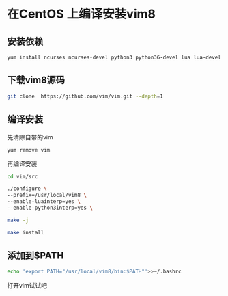 # 在CentOS 上编译安装vim8

## 安装依赖
```
yum install ncurses ncurses-devel python3 python36-devel lua lua-devel
``` 

## 下载vim8源码

```bash
git clone  https://github.com/vim/vim.git --depth=1
```

## 编译安装

先清除自带的vim
```
yum remove vim
```

再编译安装

```bash
cd vim/src

./configure \
--prefix=/usr/local/vim8 \
--enable-luainterp=yes \
--enable-python3interp=yes \

make -j

make install 
```

## 添加到$PATH

```bash
echo 'export PATH="/usr/local/vim8/bin:$PATH"'>>~/.bashrc
```

打开vim试试吧
